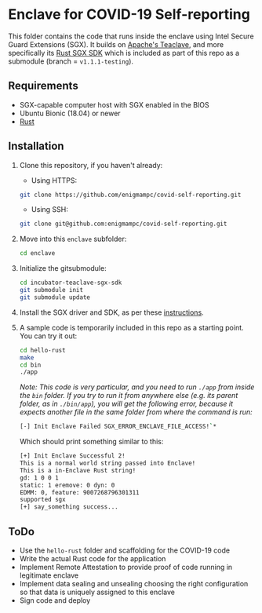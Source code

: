 # Enclave for COVID-19 Self-reporting

This folder contains the code that runs inside the enclave using Intel Secure Guard Extensions (SGX). It builds on [Apache's Teaclave](https://github.com/apache/incubator-teaclave), and more specifically its [Rust SGX SDK](https://github.com/apache/incubator-teaclave-sgx-sdk) which is included as part of this repo as a submodule (branch = `v1.1.1-testing`).

## Requirements

* SGX-capable computer host with SGX enabled in the BIOS
* Ubuntu Bionic (18.04) or newer
* [Rust](https://www.rust-lang.org/tools/install)

## Installation

1. Clone this repository, if you haven't already:

    * Using HTTPS:

    ```bash
    git clone https://github.com/enigmampc/covid-self-reporting.git
    ```

    * Using SSH:

	```bash
	git clone git@github.com:enigmampc/covid-self-reporting.git
	```

2. Move into this `enclave` subfolder:

    ```bash
    cd enclave
    ```

3. Initialize the gitsubmodule:

    ```bash
    cd incubator-teaclave-sgx-sdk
    git submodule init
    git submodule update
    ```

4. Install the SGX driver and SDK, as per these [instructions](https://github.com/enigmampc/EnigmaBlockchain/blob/master/docs/dev/setup-sgx.md).

5. A sample code is temporarily included in this repo as a starting point. You can try it out:

    ```bash
    cd hello-rust
    make
    cd bin
    ./app
    ```

    *Note: This code is very particular, and you need to run `./app` from inside the `bin` folder. If you try to run it from anywhere else (e.g. its parent folder, as in `./bin/app`), you will get the following error, because it expects another file in the same folder from where the command is run:* 

    ```bash
    [-] Init Enclave Failed SGX_ERROR_ENCLAVE_FILE_ACCESS!`*
    ```

    Which should print something similar to this:

    ```bash
    [+] Init Enclave Successful 2!
    This is a normal world string passed into Enclave!
    This is a in-Enclave Rust string!
    gd: 1 0 0 1 
    static: 1 eremove: 0 dyn: 0
    EDMM: 0, feature: 9007268796301311
    supported sgx
    [+] say_something success...
    ```

## ToDo

* Use the `hello-rust` folder and scaffolding for the COVID-19 code
* Write the actual Rust code for the application
* Implement Remote Attestation to provide proof of code running in legitimate enclave
* Implement data sealing and unsealing choosing the right configuration so that data is uniquely assigned to this enclave
* Sign code and deploy
